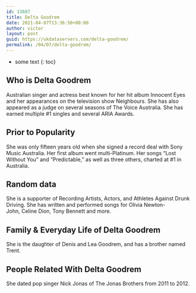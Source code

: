 ```yaml
---
id: 13687
title: Delta Goodrem
date: 2021-04-07T13:36:50+00:00
author: victor
layout: post
guid: https://ukdataservers.com/delta-goodrem/
permalink: /04/07/delta-goodrem/
---
```


* some text
{: toc}


## Who is Delta Goodrem



Australian singer and actress best known for her hit album Innocent Eyes and her appearances on the television show Neighbours. She has also appeared as a judge on several seasons of The Voice Australia. She has earned multiple #1 singles and several ARIA Awards. 

                
                
                
## Prior to Popularity



She was only fifteen years old when she signed a record deal with Sony Music Australia. Her first album went multi-Platinum. Her songs &#8220;Lost Without You&#8221; and &#8220;Predictable,&#8221; as well as three others, charted at #1 in Australia. 

                
                
                
## Random data



She is a supporter of Recording Artists, Actors, and Athletes Against Drunk Driving. She has written and performed songs for Olivia Newton-John, Celine Dion, Tony Bennett and more. 

                
                
                
## Family & Everyday Life of Delta Goodrem



She is the daughter of Denis and Lea Goodrem, and has a brother named Trent. 

                
                
                
## People Related With Delta Goodrem



She dated pop singer Nick Jonas of The Jonas Brothers from 2011 to 2012.  

                
              
            
          
          
          